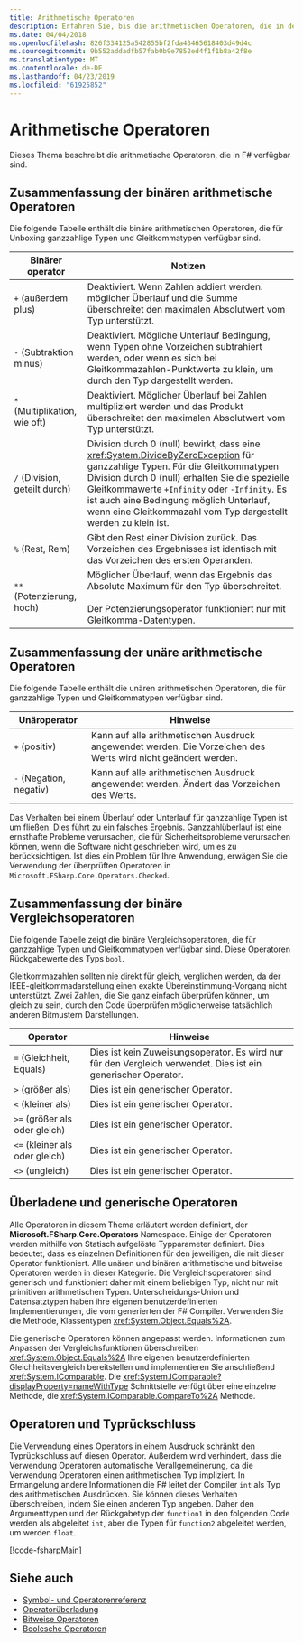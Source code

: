 ```yaml
---
title: Arithmetische Operatoren
description: Erfahren Sie, bis die arithmetischen Operatoren, die in der Programmiersprache F# verfügbar sind.
ms.date: 04/04/2018
ms.openlocfilehash: 826f334125a542855bf2fda43465618403d49d4c
ms.sourcegitcommit: 9b552addadfb57fab0b9e7852ed4f1f1b8a42f8e
ms.translationtype: MT
ms.contentlocale: de-DE
ms.lasthandoff: 04/23/2019
ms.locfileid: "61925852"
---
```

# <a name="arithmetic-operators"></a>Arithmetische Operatoren

Dieses Thema beschreibt die arithmetische Operatoren, die in F# verfügbar sind.

## <a name="summary-of-binary-arithmetic-operators"></a>Zusammenfassung der binären arithmetische Operatoren

Die folgende Tabelle enthält die binäre arithmetischen Operatoren, die für Unboxing ganzzahlige Typen und Gleitkommatypen verfügbar sind.

|Binärer operator|Notizen|
|---------------|-----|
|`+` (außerdem plus)|Deaktiviert. Wenn Zahlen addiert werden. möglicher Überlauf und die Summe überschreitet den maximalen Absolutwert vom Typ unterstützt.|
|`-` (Subtraktion minus)|Deaktiviert. Mögliche Unterlauf Bedingung, wenn Typen ohne Vorzeichen subtrahiert werden, oder wenn es sich bei Gleitkommazahlen-Punktwerte zu klein, um durch den Typ dargestellt werden.|
|`*` (Multiplikation, wie oft)|Deaktiviert. Möglicher Überlauf bei Zahlen multipliziert werden und das Produkt überschreitet den maximalen Absolutwert vom Typ unterstützt.|
|`/` (Division, geteilt durch)|Division durch 0 (null) bewirkt, dass eine <xref:System.DivideByZeroException> für ganzzahlige Typen. Für die Gleitkommatypen Division durch 0 (null) erhalten Sie die spezielle Gleitkommawerte `+Infinity` oder `-Infinity`. Es ist auch eine Bedingung möglich Unterlauf, wenn eine Gleitkommazahl vom Typ dargestellt werden zu klein ist.|
|`%` (Rest, Rem)|Gibt den Rest einer Division zurück. Das Vorzeichen des Ergebnisses ist identisch mit das Vorzeichen des ersten Operanden.|
|`**` (Potenzierung, hoch)|Möglicher Überlauf, wenn das Ergebnis das Absolute Maximum für den Typ überschreitet.<br /><br />Der Potenzierungsoperator funktioniert nur mit Gleitkomma-Datentypen.|

## <a name="summary-of-unary-arithmetic-operators"></a>Zusammenfassung der unäre arithmetische Operatoren

Die folgende Tabelle enthält die unären arithmetischen Operatoren, die für ganzzahlige Typen und Gleitkommatypen verfügbar sind.

|Unäroperator|Hinweise|
|--------------|-----|
|`+` (positiv)|Kann auf alle arithmetischen Ausdruck angewendet werden. Die Vorzeichen des Werts wird nicht geändert werden.|
|`-` (Negation, negativ)|Kann auf alle arithmetischen Ausdruck angewendet werden. Ändert das Vorzeichen des Werts.|

Das Verhalten bei einem Überlauf oder Unterlauf für ganzzahlige Typen ist um fließen. Dies führt zu ein falsches Ergebnis. Ganzzahlüberlauf ist eine ernsthafte Probleme verursachen, die für Sicherheitsprobleme verursachen können, wenn die Software nicht geschrieben wird, um es zu berücksichtigen. Ist dies ein Problem für Ihre Anwendung, erwägen Sie die Verwendung der überprüften Operatoren in `Microsoft.FSharp.Core.Operators.Checked`.

## <a name="summary-of-binary-comparison-operators"></a>Zusammenfassung der binäre Vergleichsoperatoren

Die folgende Tabelle zeigt die binäre Vergleichsoperatoren, die für ganzzahlige Typen und Gleitkommatypen verfügbar sind. Diese Operatoren Rückgabewerte des Typs `bool`.

Gleitkommazahlen sollten nie direkt für gleich, verglichen werden, da der IEEE-gleitkommadarstellung einen exakte Übereinstimmung-Vorgang nicht unterstützt. Zwei Zahlen, die Sie ganz einfach überprüfen können, um gleich zu sein, durch den Code überprüfen möglicherweise tatsächlich anderen Bitmustern Darstellungen.

|Operator|Hinweise|
|--------|-----|
|`=` (Gleichheit, Equals)|Dies ist kein Zuweisungsoperator. Es wird nur für den Vergleich verwendet. Dies ist ein generischer Operator.|
|`>` (größer als)|Dies ist ein generischer Operator.|
|`<` (kleiner als)|Dies ist ein generischer Operator.|
|`>=` (größer als oder gleich)|Dies ist ein generischer Operator.|
|`<=` (kleiner als oder gleich)|Dies ist ein generischer Operator.|
|`<>` (ungleich)|Dies ist ein generischer Operator.|

## <a name="overloaded-and-generic-operators"></a>Überladene und generische Operatoren

Alle Operatoren in diesem Thema erläutert werden definiert, der **Microsoft.FSharp.Core.Operators** Namespace. Einige der Operatoren werden mithilfe von Statisch aufgelöste Typparameter definiert. Dies bedeutet, dass es einzelnen Definitionen für den jeweiligen, die mit dieser Operator funktioniert. Alle unären und binären arithmetische und bitweise Operatoren werden in dieser Kategorie. Die Vergleichsoperatoren sind generisch und funktioniert daher mit einem beliebigen Typ, nicht nur mit primitiven arithmetischen Typen. Unterscheidungs-Union und Datensatztypen haben ihre eigenen benutzerdefinierten Implementierungen, die vom generierten der F# Compiler. Verwenden Sie die Methode, Klassentypen <xref:System.Object.Equals%2A>.

Die generische Operatoren können angepasst werden. Informationen zum Anpassen der Vergleichsfunktionen überschreiben <xref:System.Object.Equals%2A> Ihre eigenen benutzerdefinierten Gleichheitsvergleich bereitstellen und implementieren Sie anschließend <xref:System.IComparable>. Die <xref:System.IComparable?displayProperty=nameWithType> Schnittstelle verfügt über eine einzelne Methode, die <xref:System.IComparable.CompareTo%2A> Methode.

## <a name="operators-and-type-inference"></a>Operatoren und Typrückschluss

Die Verwendung eines Operators in einem Ausdruck schränkt den Typrückschluss auf diesen Operator. Außerdem wird verhindert, dass die Verwendung Operatoren automatische Verallgemeinerung, da die Verwendung Operatoren einen arithmetischen Typ impliziert. In Ermangelung andere Informationen die F# leitet der Compiler `int` als Typ des arithmetischen Ausdrücken. Sie können dieses Verhalten überschreiben, indem Sie einen anderen Typ angeben. Daher den Argumenttypen und der Rückgabetyp der `function1` in den folgenden Code werden als abgeleitet `int`, aber die Typen für `function2` abgeleitet werden, um werden `float`.

[!code-fsharp[Main](../../../../samples/snippets/fsharp/lang-ref-1/snippet3501.fs)]

## <a name="see-also"></a>Siehe auch

- [Symbol- und Operatorenreferenz](index.md)
- [Operatorüberladung](../operator-overloading.md)
- [Bitweise Operatoren](bitwise-operators.md)
- [Boolesche Operatoren](boolean-operators.md)